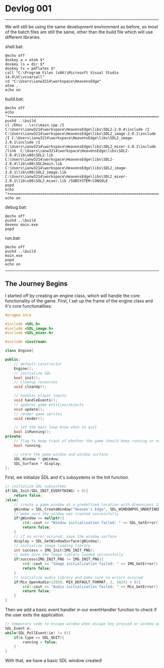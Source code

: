 # Devlog 001

***

We will still be using the same development environment as before, so most of the batch files are still the same, other than the build file which will use different libraries.

shell.bat:
```
@echo off
doskey a = atom $*
doskey ls = dir $*
doskey tx = pdflatex $*
call "C:\Program Files (x86)\Microsoft Visual Studio 14.0\VC\vcvarsall"
cd "C:\Users\ianw3214\workspace\HeavensEdge"
atom .
echo on
```

build.bat:
```
@echo off
echo "+======================================================================================+"
pushd ..\build
cl /EHsc ..\src\main.cpp /I C:\Users\ianw3214\workspace\HeavensEdge\libs\SDL2-2.0.4\include /I C:\Users\ianw3214\workspace\HeavensEdge\libs\SDL2_image-2.0.1\include /I C:\Users\ianw3214\workspace\HeavensEdge\libs\SDL2_image-2.0.1\include /I C:\Users\ianw3214\workspace\HeavensEdge\libs\SDL2_mixer-2.0.1\include /link  C:\Users\ianw3214\workspace\HeavensEdge\libs\SDL2-2.0.4\lib\x86\SDL2.lib C:\Users\ianw3214\workspace\HeavensEdge\libs\SDL2-2.0.4\lib\x86\SDL2main.lib C:\Users\ianw3214\workspace\HeavensEdge\libs\SDL2_image-2.0.1\lib\x86\SDL2_image.lib C:\Users\ianw3214\workspace\HeavensEdge\libs\SDL2_mixer-2.0.1\lib\x86\SDL2_mixer.lib /SUBSYSTEM:CONSOLE
popd
echo "+======================================================================================+"
echo on
```

debug.bat:
```
@echo off
pushd ..\build
devenv main.exe
popd
```

run.bat:
```
@echo off
pushd ..\build
main.exe
popd
echo on
```

***

## The Journey Begins

I started off by creating an engine class, which will handle the core functionality of the game. First, I set up the frame of the engine class and it's core functionalities:

```c++
#pragma once

#include <SDL.h>
#include <SDL_image.h>
#include <SDL_mixer.h>

#include <iostream>

class Engine{

public:
    // default constructor
    Engine();
    // initialize SDL
    bool init();
    // cleanup resources
    void cleanUp();

    // handles player inputs
    void handleEvents();
    // updates game entities/objects
    void update();
    // render game sprites
    void render();

    // let the main loop know when to quit
    bool isRunning();
private:
    // flag to keep track of whether the game should keep running or not
    bool running;

    // store the game window and window surface
    SDL_Window * gWindow;
    SDL_Surface * display;
};
```

First, we initialize SDL and it's subsystems in the Init function.
```c++
// initialize SDL subsystems
if(SDL_Init(SDL_INIT_EVERYTHING) < 0){
    return false;
}else{
    // create a game window at a predefined location with dimensions 1280x720
    gWindow = SDL_CreateWindow("Heaven's Edge", SDL_WINDOWPOS_UNDEFINED, SDL_WINDOWPOS_UNDEFINED, 1280, 720, SDL_WINDOW_SHOWN);
    // make sure the window was created successfully
    if(gWindow == nullptr){
        std::cout << "Window initialization failed: " << SDL_GetError() << std::endl;
        return false;
    }
    // if no error occured, save the window surface
    display = SDL_GetWindowSurface(gWindow);
    // initialize image loading library
    int success = IMG_Init(IMG_INIT_PNG);
    // make sure the image library loaded successfully
    if(success&IMG_INIT_PNG != IMG_INIT_PNG){
        std::cout << "Image initialization failed: " << IMG_GetError() << std::endl;
        return false;
    }
    // initialize audio library and make sure no errors occured
    if(Mix_OpenAudio(22050, MIX_DEFAULT_FORMAT, 2, 1024) < 0){
        std::cout << "Audio initialization failed: " << Mix_GetError() << std::endl;
        return false;
    }
}
```

Then we add a basic event handler in our eventHandler function to check if the user exits the application.
```c++
// temporary code to escape window when escape key pressed or window quit
SDL_Event e;
while(SDL_PollEvent(&e) != 0){
    if(e.type == SDL_QUIT){
        running = false;
    }
}
```

With that, we have a basic SDL window created!
